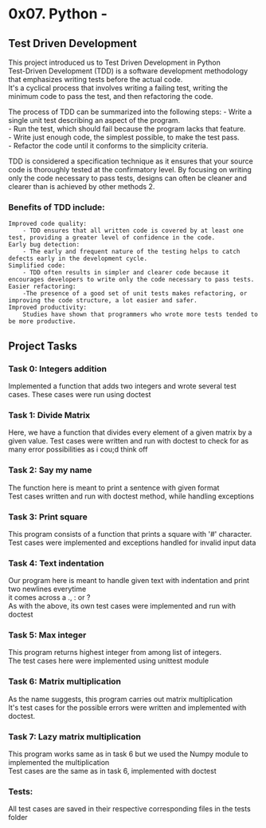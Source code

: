 # 0x07. Python -
## Test Driven Development
This project introduced us to Test Driven Development in Python  
Test-Driven Development (TDD) is a software development methodology that emphasizes writing tests   before the actual code.   
It's a cyclical process that involves writing a failing test, writing the minimum code to pass the test, and then refactoring the code.  

The process of TDD can be summarized into the following steps:
    - Write a single unit test describing an aspect of the program.  
    - Run the test, which should fail because the program lacks that feature.  
    - Write just enough code, the simplest possible, to make the test pass.  
    - Refactor the code until it conforms to the simplicity criteria.  

TDD is considered a specification technique as it ensures that your source code is thoroughly tested at the confirmatory level. By focusing on writing only the code necessary to pass tests, designs can often be cleaner and clearer than is achieved by other methods 2.

### Benefits of TDD include:

    Improved code quality: 
        - TDD ensures that all written code is covered by at least one test, providing a greater level of confidence in the code.
    Early bug detection: 
        - The early and frequent nature of the testing helps to catch defects early in the development cycle.
    Simplified code:   
        - TDD often results in simpler and clearer code because it encourages developers to write only the code necessary to pass tests.
    Easier refactoring:   
        -The presence of a good set of unit tests makes refactoring, or improving the code structure, a lot easier and safer.
    Improved productivity:   
        Studies have shown that programmers who wrote more tests tended to be more productive.

## Project Tasks
### Task 0: Integers addition
Implemented a function that adds two integers and wrote several test cases. These cases were run using doctest  
### Task 1: Divide Matrix
Here, we have a function that divides every element of a given matrix by a given value. Test cases were written and run with doctest to check for as many error possibilities as i cou;d think off
### Task 2: Say my name  
The function here is meant to print a sentence with given format  
Test cases written and run with doctest method, while handling exceptions
### Task 3: Print square
This program consists of a function that prints a square with '#' character.  
Test cases were implemented and exceptions handled for invalid input data  
### Task 4: Text indentation
Our program here is meant to handle given text with indentation and print two newlines everytime  
it comes across a ., : or ?  
As with the above, its own test cases were implemented and run with doctest  
### Task 5: Max integer  
This program returns highest integer from among list of integers.  
The test cases here were implemented using unittest module  
### Task 6: Matrix multiplication  
As the name suggests, this program carries out matrix multiplication  
It's test cases for the possible errors were written and implemented with doctest.  
### Task 7: Lazy matrix multiplication   
This program works same as in task 6 but we used the Numpy module to implemented the multiplication  
Test cases are the same as in  task 6, implemented with doctest  
### Tests:  
All test cases are saved in their respective corresponding files in the tests folder  

